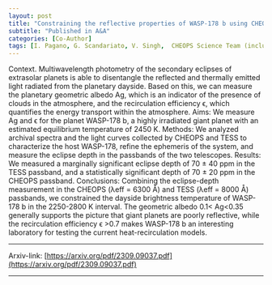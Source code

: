 ```yaml
---
layout: post
title: "Constraining the reflective properties of WASP-178 b using CHEOPS photometry "
subtitle: "Published in A&A"
categories: [Co-Author]
tags: [I. Pagano, G. Scandariato, V. Singh,  CHEOPS Science Team (including J.Venturini)]
---
```


Context. Multiwavelength photometry of the secondary eclipses of extrasolar planets is able to disentangle the reflected and thermally emitted light radiated from the planetary dayside. Based on this, we can measure the planetary geometric albedo Ag, which is an indicator of the presence of clouds in the atmosphere, and the recirculation efficiency ϵ, which quantifies the energy transport within the atmosphere.
Aims: We measure Ag and ϵ for the planet WASP-178 b, a highly irradiated giant planet with an estimated equilibrium temperature of 2450 K.
Methods: We analyzed archival spectra and the light curves collected by CHEOPS and TESS to characterize the host WASP-178, refine the ephemeris of the system, and measure the eclipse depth in the passbands of the two telescopes.
Results: We measured a marginally significant eclipse depth of 70 ± 40 ppm in the TESS passband, and a statistically significant depth of 70 ± 20 ppm in the CHEOPS passband.
Conclusions: Combining the eclipse-depth measurement in the CHEOPS (λeff = 6300 Å) and TESS (λeff = 8000 Å) passbands, we constrained the dayside brightness temperature of WASP-178 b in the 2250-2800 K interval. The geometric albedo 0.1< Ag<0.35 generally supports the picture that giant planets are poorly reflective, while the recirculation efficiency ϵ >0.7 makes WASP-178 b an interesting laboratory for testing the current heat-recirculation models.

---


Arxiv-link: [https://arxiv.org/pdf/2309.09037.pdf](https://arxiv.org/pdf/2309.09037.pdf)

---
